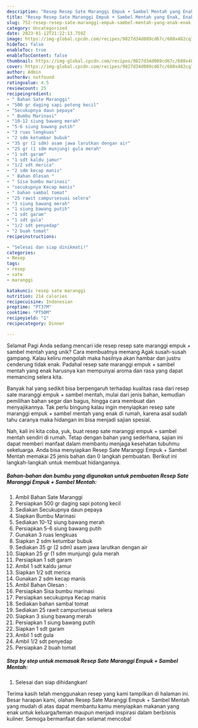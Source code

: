 ```yaml
---
description: "Resep Resep Sate Maranggi Empuk + Sambel Mentah yang Enak, Enak"
title: "Resep Resep Sate Maranggi Empuk + Sambel Mentah yang Enak, Enak"
slug: 752-resep-resep-sate-maranggi-empuk-sambel-mentah-yang-enak-enak
category: Uncategorized
date: 2023-01-12T21:22:13.759Z
image: https://img-global.cpcdn.com/recipes/9827d34d089cd67c/680x482cq70/resep-sate-maranggi-empuk-sambel-mentah-foto-resep-utama.jpg
hideToc: false
enableToc: true
enableTocContent: false
thumbnail: https://img-global.cpcdn.com/recipes/9827d34d089cd67c/680x482cq70/resep-sate-maranggi-empuk-sambel-mentah-foto-resep-utama.jpg
cover: https://img-global.cpcdn.com/recipes/9827d34d089cd67c/680x482cq70/resep-sate-maranggi-empuk-sambel-mentah-foto-resep-utama.jpg
author: Admin
authorAv: notfound
ratingvalue: 4.5
reviewcount: 25
recipeingredient:
- " Bahan Sate Maranggi"
- "500 gr daging sapi potong kecil"
- "Secukupnya daun pepaya"
- " Bumbu Marinasi"
- "10-12 siung bawang merah"
- "5-6 siung bawang putih"
- "3 ruas lengkuas"
- "2 sdm ketumbar bubuk"
- "35 gr (2 sdm) asam jawa larutkan dengan air"
- "25 gr (1 sdm munjung) gula merah"
- "1 sdt garam"
- "1 sdt kaldu jamur"
- "1/2 sdt merica"
- "2 sdm kecap manis"
- " Bahan Olesan "
- " Sisa bumbu marinasi"
- "secukupnya Kecap manis"
- " bahan sambal tomat"
- "25 rawit campursesuai selera"
- "3 siung bawang merah"
- "1 siung bawang putih"
- "1 sdt garam"
- "1 sdt gula"
- "1/2 sdt penyedap"
- "2 buah tomat"
recipeinstructions:

- "Selesai dan siap dinikmati!"
categories:
- Resep
tags:
- resep
- sate
- maranggi

katakunci: resep sate maranggi 
nutrition: 214 calories
recipecuisine: Indonesian
preptime: "PT37M"
cooktime: "PT50M"
recipeyield: "1"
recipecategory: Dinner

---
```



Selamat Pagi Anda sedang mencari ide resep resep sate maranggi empuk + sambel mentah yang unik? Cara membuatnya memang Agak susah-susah gampang. Kalau keliru mengolah maka hasilnya akan hambar dan justru cenderung tidak enak. Padahal resep sate maranggi empuk + sambel mentah yang enak harusnya kan mempunyai aroma dan rasa yang dapat memancing selera kita.


Banyak hal yang sedikit bisa berpengaruh terhadap kualitas rasa dari resep sate maranggi empuk + sambel mentah, mulai dari jenis bahan, kemudian pemilihan bahan segar dan bagus, hingga cara membuat dan menyajikannya. Tak perlu bingung kalau ingin menyiapkan resep sate maranggi empuk + sambel mentah yang enak di rumah, karena asal sudah tahu caranya maka hidangan ini bisa menjadi sajian spesial.




Nah, kali ini kita coba, yuk, buat resep sate maranggi empuk + sambel mentah sendiri di rumah. Tetap dengan bahan yang sederhana, sajian ini dapat memberi manfaat dalam membantu menjaga kesehatan tubuhmu sekeluarga. Anda bisa menyiapkan Resep Sate Maranggi Empuk + Sambel Mentah memakai 25 jenis bahan dan 0 langkah pembuatan. Berikut ini langkah-langkah untuk membuat hidangannya.

<!--inarticleads1-->

##### Bahan-bahan dan bumbu yang digunakan untuk pembuatan Resep Sate Maranggi Empuk + Sambel Mentah:

1. Ambil  Bahan Sate Maranggi
1. Persiapkan 500 gr daging sapi potong kecil
1. Sediakan Secukupnya daun pepaya
1. Siapkan  Bumbu Marinasi
1. Sediakan 10-12 siung bawang merah
1. Persiapkan 5-6 siung bawang putih
1. Gunakan 3 ruas lengkuas
1. Siapkan 2 sdm ketumbar bubuk
1. Sediakan 35 gr (2 sdm) asam jawa larutkan dengan air
1. Siapkan 25 gr (1 sdm munjung) gula merah
1. Persiapkan 1 sdt garam
1. Ambil 1 sdt kaldu jamur
1. Siapkan 1/2 sdt merica
1. Gunakan 2 sdm kecap manis
1. Ambil  Bahan Olesan :
1. Persiapkan  Sisa bumbu marinasi
1. Persiapkan secukupnya Kecap manis
1. Sediakan  bahan sambal tomat
1. Sediakan 25 rawit campur/sesuai selera
1. Siapkan 3 siung bawang merah
1. Persiapkan 1 siung bawang putih
1. Siapkan 1 sdt garam
1. Ambil 1 sdt gula
1. Ambil 1/2 sdt penyedap
1. Persiapkan 2 buah tomat




<!--inarticleads2-->

##### Step by step untuk memasak Resep Sate Maranggi Empuk + Sambel Mentah:


1. Selesai dan siap dihidangkan!



Terima kasih telah menggunakan resep yang kami tampilkan di halaman ini. Besar harapan kami, olahan Resep Sate Maranggi Empuk + Sambel Mentah yang mudah di atas dapat membantu kamu menyiapkan makanan yang enak untuk keluarga/teman maupun menjadi inspirasi dalam berbisnis kuliner. Semoga bermanfaat dan selamat mencoba!
